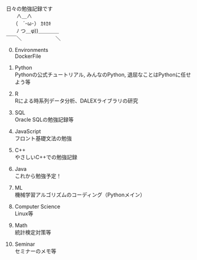 日々の勉強記録です  
　　∧＿∧  
　 （　´･ω･） ｶｷｶｷ  
　　ﾉ つ＿φ))＿＿＿＿  
￣￣＼　　　 　　　 ＼  

0. Environments  
    DockerFile

1. Python  
    Pythonの公式チュートリアル, みんなのPython, 退屈なことはPythonに任せよう等

2. R  
    Rによる時系列データ分析、DALEXライブラリの研究

3. SQL  
    Oracle SQLの勉強記録等

4. JavaScript  
    フロント基礎文法の勉強

5. C++  
    やさしいC++での勉強記録

6. Java  
    これから勉強予定！

7. ML  
    機械学習アルゴリズムのコーディング（Pythonメイン）

8. Computer Science  
    Linux等

9. Math  
    統計検定対策等

10. Seminar  
    セミナーのメモ等
